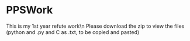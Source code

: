 # PPSWork
This is my 1st year refute work\n
Please download the zip to view the files (python and .py and C as .txt, to be copied and pasted)
